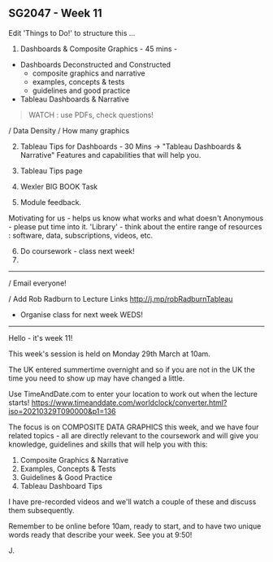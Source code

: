 ## SG2047 - Week 11

Edit 'Things to Do!' to structure this ...

1. Dashboards & Composite Graphics - 45 mins -
  - Dashboards Deconstructed and Constructed
      * composite graphics and narrative
      * examples, concepts & tests
      * guidelines and good practice
  - Tableau Dashboards & Narrative

  > WATCH : use PDFs, check questions!

  / Data Density
  / How many graphics

2. Tableau Tips for Dashboards - 30 Mins  -> "Tableau Dashboards & Narrative"
  Features and capabilities that will help you.

3. Tableau Tips page

4. Wexler BIG BOOK Task

5. Module feedback.

  Motivating for us - helps us know what works and what doesn't
  Anonymous - please put time into it.
  'Library' - think about the entire range of resources : software, data, subscriptions, videos, etc.

6. Do coursework - class next week!
7.

---

/ Email everyone!

/ Add Rob Radburn to Lecture Links
  http://j.mp/robRadburnTableau

* Organise class for next week WEDS!

---

Hello - it's week 11!

This week's session is held on Monday 29th March at 10am.

The UK entered summertime overnight and so if you are not in the UK the time you need to show up may have changed a little.

Use TimeAndDate.com to enter your location to work out when the lecture starts!
https://www.timeanddate.com/worldclock/converter.html?iso=20210329T090000&p1=136

The focus is on COMPOSITE DATA GRAPHICS this week, and we have four related topics - all are directly relevant to the coursework and will give you knowledge, guidelines and skills that will help you with this:
 1. Composite Graphics & Narrative
 2. Examples, Concepts & Tests
 3. Guidelines & Good Practice
 4. Tableau Dashboard Tips

I have pre-recorded videos and we'll watch a couple of these and discuss them subsequently.

Remember to be online before 10am, ready to start, and to have two unique words ready that describe your week.
See you at 9:50!

J.
